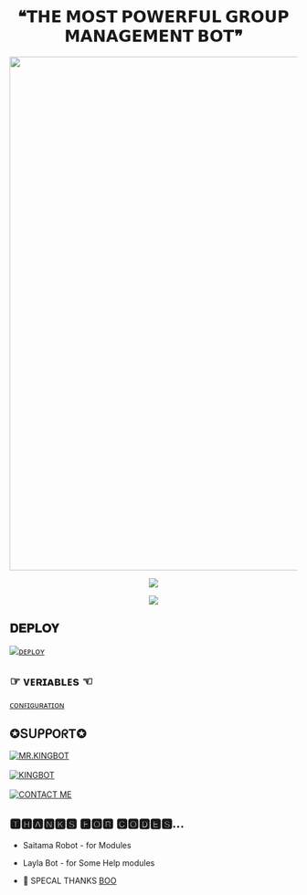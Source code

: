 <h1 align = "center"> ❝𝗧𝗛𝗘 𝗠𝗢𝗦𝗧 𝗣𝗢𝗪𝗘𝗥𝗙𝗨𝗟 𝗚𝗥𝗢𝗨𝗣 𝗠𝗔𝗡𝗔𝗚𝗘𝗠𝗘𝗡𝗧 𝗕𝗢𝗧❞ </h1>


<p align = "center"><a herf = "https://t.me/MR_KING_RO_BOT" alt = "MR.KING"><img src = "https://telegra.ph/file/9c71bd26b7772df92684a.jpg" width = "900"></a></p>

<p align = "center">
<a href = "https://python.org">
<img src = "https://forthebadge.com/images/badges/made-with-python.svg">
</p>
</a>

<p align = "center">
<a href = "https://github.com/Itsunknown-12/Zaid-Robot">
<img src = "https://forthebadge.com/images/badges/open-source.svg">
</p>
</a>


## 𝐃𝐄𝐏𝐋𝐎𝐘
[![ᴅᴇᴘʟᴏʏ](https://www.herokucdn.com/deploy/button.svg)](https://heroku.com/deploy?template=https://github.com/Itsunknown-12/TGN-Robot)


## ☞︎︎︎ ᴠᴇʀɪᴀʙʟᴇs ☜︎︎︎
[ᴄᴏɴꜰɪɢᴜʀᴀᴛɪᴏɴ](https://github.com/Itsunknown-12/Zaid-Robot/blob/master/Configuration)

## ✪ՏᑌᑭᑭOᖇT✪
[![MR.KINGBOT](https://img.shields.io/badge/TgW0RLD-channel-red?style=for-the-badge&logo=telegram)](https://t.me/TgW0RLD)</br></br>
[![KINGBOT](https://img.shields.io/badge/TG_CHATHUB-Group-red?style=for-the-badge&logo=telegram)](https://t.me/TG_CHATHUB)</br></br>
[![CONTACT ME](https://img.shields.io/badge/Telegram-Contact%20Me-informational)](https://t.me/VIJAY114220)

## 🆃🅷🅰🅽🅺🆂 🅵🅾🆁 🅲🅾🅳🅴🆂...

 - Saitama Robot - for Modules
 - Layla Bot - for Some Help modules
 
 - 🤗 SPECAL THANKS [BOO](https://t.me/Timesisnotwaiting)

